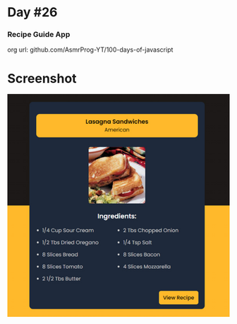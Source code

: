 # Day #26

### Recipe Guide App
org url: github.com/AsmrProg-YT/100-days-of-javascript

# Screenshot
![sc](./screenshot.jpg)
